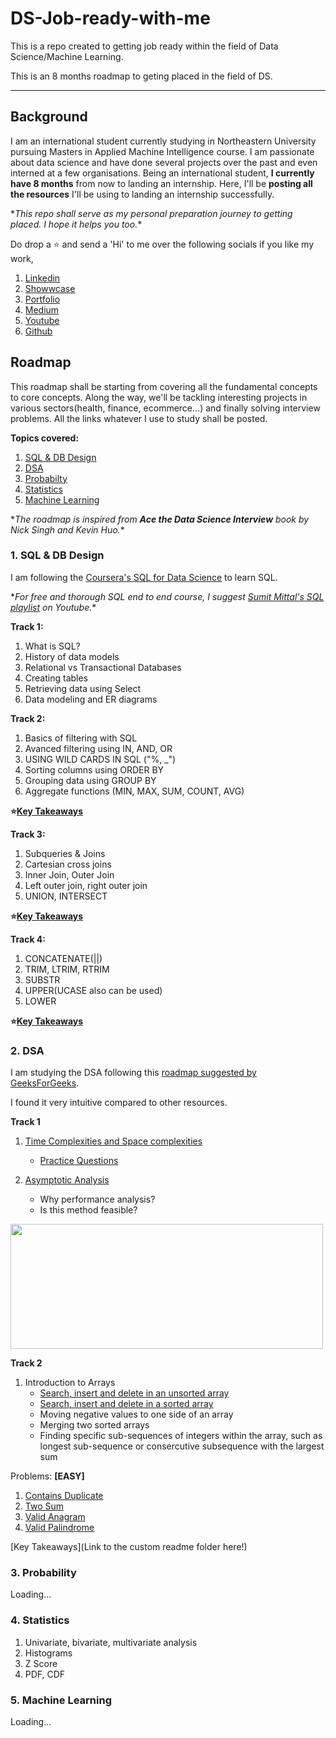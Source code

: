 # DS-Job-ready-with-me
This is a repo created to getting job ready within the field of Data Science/Machine Learning.

This is an 8 months roadmap to geting placed in the field of DS. 

---

## Background
I am an international student currently studying in Northeastern University pursuing Masters in Applied Machine Intelligence course. I am passionate about data science and have done several projects over the past and even interned at a few organisations.
Being an international student, **I currently have 8 months** from now to landing an internship. Here, I'll be **posting all the resources** I'll be using to landing an internship successfully. 

\**This repo shall serve as my personal preparation journey to getting placed. I hope it helps you too.*\*

Do drop a ⭐ and send a 'Hi' to me over the following socials if you like my work,
1. [Linkedin](https://linkedin.com/in/aditya-nikhil)
2. [Showwcase](https://www.showwcase.com/adityanikhil595)
2. [Portfolio](https://adityanikhil.github.io/main/)
3. [Medium](https://medium.com/@cracksunday.com)
4. [Youtube](https://www.youtube.com/user/DANstudiosable/videos?view_as=subscriber)
5. [Github](https://www.github.com/adityanikhil)

## Roadmap
This roadmap shall be starting from covering all the fundamental concepts to core concepts. Along the way, we'll be tackling interesting projects in various sectors(health, finance, ecommerce...) and finally solving interview problems. All the links whatever I use to study shall be posted. 

**Topics covered:** 
1. [SQL & DB Design](#1-sql--db-design)
2. [DSA](#2-dsa)
3. [Probabilty](#3-probability)
4. [Statistics](#4-statistics)
5. [Machine Learning](#5-machine-learning)

\**The roadmap is inspired from **Ace the Data Science Interview** book by Nick Singh and Kevin Huo.*\*

### 1. SQL & DB Design
I am following the [Coursera's SQL for Data Science](https://www.coursera.org/learn/sql-for-data-science) to learn SQL.

\**For free and thorough SQL end to end course, I suggest [Sumit Mittal's SQL playlist](https://www.youtube.com/watch?v=zAOUpVM6R6I&list=PLtgiThe4j67rAoPmnCQmcgLS4iIc5ungg) on Youtube.*\*

**Track 1:** 
  1. What is SQL?
  2. History of data models
  3. Relational vs Transactional Databases
  4. Creating tables 
  5. Retrieving data using Select 
  6. Data modeling and ER diagrams

**Track 2:**
  1. Basics of filtering with SQL
  2. Avanced filtering using IN, AND, OR
  3. USING WILD CARDS IN SQL ("%, _")
  4. Sorting columns using ORDER BY
  5. Grouping data using GROUP BY
  6. Aggregate functions (MIN, MAX, SUM, COUNT, AVG)

**⭐[Key Takeaways](1.%20SQL%20%26%20DB%20Design/README.md#track-2)**

**Track 3:**
  1. Subqueries & Joins
  2. Cartesian cross joins
  3. Inner Join, Outer Join
  4. Left outer join, right outer join
  5. UNION, INTERSECT 
  
**⭐[Key Takeaways](1.%20SQL%20%26%20DB%20Design/README.md#track-3)**

**Track 4:**
  1. CONCATENATE(||)
  2. TRIM, LTRIM, RTRIM
  3. SUBSTR
  4. UPPER(UCASE also can be used)
  5. LOWER

**⭐[Key Takeaways](1.%20SQL%20%26%20DB%20Design/README.md#track-4)**


### 2. DSA
I am studying the DSA following this [roadmap suggested by GeeksForGeeks](https://www.geeksforgeeks.org/complete-roadmap-to-learn-dsa-from-scratch/).

I found it very intuitive compared to other resources. 

**Track 1**
1. [Time Complexities and Space complexities](https://www.geeksforgeeks.org/understanding-time-complexity-simple-examples/)
    - [Practice Questions](https://www.geeksforgeeks.org/practice-questions-time-complexity-analysis/)

2. [Asymptotic Analysis](https://www.geeksforgeeks.org/asymptotic-notation-and-analysis-based-on-input-size-of-algorithms/)      
    - Why performance analysis?
    - Is this method feasible?  

<img src='https://media.geeksforgeeks.org/wp-content/cdn-uploads/mypic.png' width='500' height='200'>

**Track 2**
1. Introduction to Arrays
    - [Search, insert and delete in an unsorted array](https://www.geeksforgeeks.org/search-insert-and-delete-in-an-unsorted-array/)
    - [Search, insert and delete in a sorted array](https://www.geeksforgeeks.org/search-insert-and-delete-in-a-sorted-array/)
    - Moving negative values to one side of an array
    - Merging two sorted arrays
    - Finding specific sub-sequences of integers within the array, such as longest sub-sequence or consercutive subsequence with the largest sum

Problems: **[EASY]**
1. [Contains Duplicate](https://leetcode.com/problems/contains-duplicate/)
2. [Two Sum](https://leetcode.com/problems/two-sum/) 
3. [Valid Anagram](https://leetcode.com/problems/valid-anagram/)
4. [Valid Palindrome](https://leetcode.com/problems/valid-palindrome/)

[Key Takeaways](Link to the custom readme folder here!)

### 3. Probability
Loading... 

### 4. Statistics
  1. Univariate, bivariate, multivariate analysis
  2. Histograms
  3. Z Score 
  4. PDF, CDF

### 5. Machine Learning
Loading...
